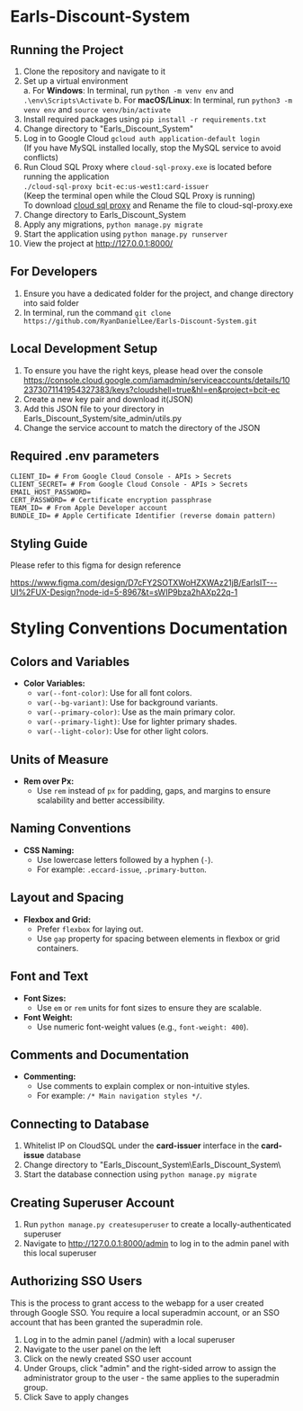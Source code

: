 # Earls-Discount-System

## Running the Project

1. Clone the repository and navigate to it
2. Set up a virtual environment  
   a. For **Windows**: In terminal, run `python -m venv env` and `.\env\Scripts\Activate`
   b. For **macOS/Linux**: In terminal, run `python3 -m venv env` and `source venv/bin/activate`
3. Install required packages using `pip install -r requirements.txt`
4. Change directory to "Earls_Discount_System"
5. Log in to Google Cloud `gcloud auth application-default login`
   <br>(If you have MySQL installed locally, stop the MySQL service to avoid conflicts)
6. Run Cloud SQL Proxy where `cloud-sql-proxy.exe` is located before running the application
   <br>`./cloud-sql-proxy bcit-ec:us-west1:card-issuer`
   <br>(Keep the terminal open while the Cloud SQL Proxy is running)
   <br>To download [cloud sql proxy](https://storage.googleapis.com/cloud-sql-connectors/cloud-sql-proxy/v2.14.0/cloud-sql-proxy.x64.exe) and Rename the file to cloud-sql-proxy.exe
7. Change directory to Earls_Discount_System
8. Apply any migrations, `python manage.py migrate`
9. Start the application using `python manage.py runserver`
10. View the project at http://127.0.0.1:8000/

## For Developers

1. Ensure you have a dedicated folder for the project, and change directory into said folder
2. In terminal, run the command `git clone https://github.com/RyanDanielLee/Earls-Discount-System.git`

## Local Development Setup

1. To ensure you have the right keys, please head over the console https://console.cloud.google.com/iamadmin/serviceaccounts/details/102373071141954327383/keys?cloudshell=true&hl=en&project=bcit-ec
2. Create a new key pair and download it(JSON)
3. Add this JSON file to your directory in Earls_Discount_System/site_admin/utils.py
4. Change the service account to match the directory of the JSON

## Required .env parameters

```
CLIENT_ID= # From Google Cloud Console - APIs > Secrets
CLIENT_SECRET= # From Google Cloud Console - APIs > Secrets
EMAIL_HOST_PASSWORD=
CERT_PASSWORD= # Certificate encryption passphrase
TEAM_ID= # From Apple Developer account
BUNDLE_ID= # Apple Certificate Identifier (reverse domain pattern)
```

## Styling Guide

Please refer to this figma for design reference

https://www.figma.com/design/D7cFY2SOTXWoHZXWAz21jB/EarlsIT---UI%2FUX-Design?node-id=5-8967&t=sWIP9bza2hAXp22q-1

# Styling Conventions Documentation

## Colors and Variables
- **Color Variables:**
  - `var(--font-color)`: Use for all font colors.
  - `var(--bg-variant)`: Use for background variants.
  - `var(--primary-color)`: Use as the main primary color.
  - `var(--primary-light)`: Use for lighter primary shades.
  - `var(--light-color)`: Use for other light colors.

## Units of Measure
- **Rem over Px:**
  - Use `rem` instead of `px` for padding, gaps, and margins to ensure scalability and better accessibility.

## Naming Conventions
- **CSS Naming:**
  - Use lowercase letters followed by a hyphen (`-`).
  - For example: `.eccard-issue`, `.primary-button`.

## Layout and Spacing
- **Flexbox and Grid:**
  - Prefer `flexbox` for laying out.
  - Use `gap` property for spacing between elements in flexbox or grid containers.

## Font and Text
- **Font Sizes:**
  - Use `em` or `rem` units for font sizes to ensure they are scalable.
- **Font Weight:**
  - Use numeric font-weight values (e.g., `font-weight: 400`).

## Comments and Documentation
- **Commenting:**
  - Use comments to explain complex or non-intuitive styles.
  - For example: `/* Main navigation styles */`.


## Connecting to Database

1. Whitelist IP on CloudSQL under the **card-issuer** interface in the **card-issue** database
2. Change directory to "Earls_Discount_System\Earls_Discount_System\
3. Start the database connection using `python manage.py migrate`

## Creating Superuser Account

1. Run ``python manage.py createsuperuser`` to create a locally-authenticated superuser
2. Navigate to http://127.0.0.1:8000/admin to log in to the admin panel with this local superuser

## Authorizing SSO Users
This is the process to grant access to the webapp for a user created through Google SSO. You require a local superadmin account,
or an SSO account that has been granted the superadmin role.

1. Log in to the admin panel (/admin) with a local superuser
2. Navigate to the user panel on the left
3. Click on the newly created SSO user account
4. Under Groups, click "admin" and the right-sided arrow to assign the administrator group to the user - the same applies to the superadmin group.
5. Click Save to apply changes